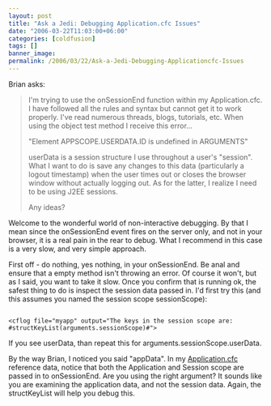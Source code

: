 ```yaml
---
layout: post
title: "Ask a Jedi: Debugging Application.cfc Issues"
date: "2006-03-22T11:03:00+06:00"
categories: [coldfusion]
tags: []
banner_image: 
permalink: /2006/03/22/Ask-a-Jedi-Debugging-Applicationcfc-Issues
---
```


Brian asks:

<blockquote>
I'm
trying to use the onSessionEnd function within my Application.cfc.  I have
followed all the rules and syntax but cannot get it to work properly.  I've read
numerous threads, blogs, tutorials, etc.  When using the object test method I
receive this error...

&quot;Element APPSCOPE.USERDATA.ID is undefined in
ARGUMENTS&quot;

userData is a session structure I use throughout a user's
&quot;session&quot;.  What I want to do is save any changes to this data
(particularly a logout timestamp) when the user times out or closes the browser
window without actually logging out.  As for the latter, I realize I need to be
using J2EE sessions.

Any ideas?
</blockquote>

Welcome to the wonderful world of non-interactive debugging. By that I mean since the onSessionEnd event fires on the server only, and not in your browser, it is a real pain in the rear to debug. What I recommend in this case is a very slow, and very simple approach.

First off - do nothing, yes nothing, in your onSessionEnd. Be anal and ensure that a empty method isn't throwing an error. Of course it won't, but as I said, you want to take it slow. Once you confirm that is running ok, the safest thing to do is inspect the session data passed in. I'd first try this (and this assumes you named the session scope sessionScope):

<code>
&lt;cflog file="myapp" output="The keys in the session scope are: #structKeyList(arguments.sessionScope)#"&gt;
</code>

If you see userData, than repeat this for arguments.sessionScope.userData.

By the way Brian, I noticed you said "appData". In my <a href="http://ray.camdenfamily.com/downloads/app.pdf">Application.cfc</a> reference data, notice that both the Application and Session scope are passed in to onSessionEnd. Are you using the right argument? It sounds like you are examining the application data, and not the session data. Again, the structKeyList will help you debug this.